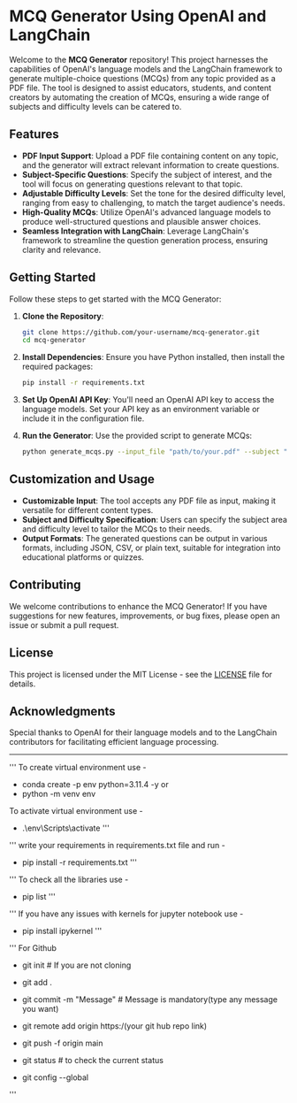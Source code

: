 # MCQ Generator Using OpenAI and LangChain

Welcome to the **MCQ Generator** repository! This project harnesses the capabilities of OpenAI's language models and the LangChain framework to generate multiple-choice questions (MCQs) from any topic provided as a PDF file. The tool is designed to assist educators, students, and content creators by automating the creation of MCQs, ensuring a wide range of subjects and difficulty levels can be catered to.

## Features

- **PDF Input Support**: Upload a PDF file containing content on any topic, and the generator will extract relevant information to create questions.
- **Subject-Specific Questions**: Specify the subject of interest, and the tool will focus on generating questions relevant to that topic.
- **Adjustable Difficulty Levels**: Set the tone for the desired difficulty level, ranging from easy to challenging, to match the target audience's needs.
- **High-Quality MCQs**: Utilize OpenAI's advanced language models to produce well-structured questions and plausible answer choices.
- **Seamless Integration with LangChain**: Leverage LangChain's framework to streamline the question generation process, ensuring clarity and relevance.

## Getting Started

Follow these steps to get started with the MCQ Generator:

1. **Clone the Repository**:
   ```bash
   git clone https://github.com/your-username/mcq-generator.git
   cd mcq-generator
   ```

2. **Install Dependencies**:
   Ensure you have Python installed, then install the required packages:
   ```bash
   pip install -r requirements.txt
   ```

3. **Set Up OpenAI API Key**:
   You'll need an OpenAI API key to access the language models. Set your API key as an environment variable or include it in the configuration file.

4. **Run the Generator**:
   Use the provided script to generate MCQs:
   ```bash
   python generate_mcqs.py --input_file "path/to/your.pdf" --subject "Biology" --difficulty "medium"
   ```

## Customization and Usage

- **Customizable Input**: The tool accepts any PDF file as input, making it versatile for different content types.
- **Subject and Difficulty Specification**: Users can specify the subject area and difficulty level to tailor the MCQs to their needs.
- **Output Formats**: The generated questions can be output in various formats, including JSON, CSV, or plain text, suitable for integration into educational platforms or quizzes.

## Contributing

We welcome contributions to enhance the MCQ Generator! If you have suggestions for new features, improvements, or bug fixes, please open an issue or submit a pull request.

## License

This project is licensed under the MIT License - see the [LICENSE](LICENSE) file for details.

## Acknowledgments

Special thanks to OpenAI for their language models and to the LangChain contributors for facilitating efficient language processing.

---


'''
To create virtual environment use - 
- conda create -p env python=3.11.4 -y
                or
- python -m venv env

To activate virtual environment use - 
 - .\env\Scripts\activate
'''


'''
write your requirements in requirements.txt file and run -
- pip install -r requirements.txt
'''

'''
To check all the libraries use - 
- pip list
'''

''' 
If you have any issues with kernels for jupyter notebook use -
- pip install ipykernel
'''


'''
For Github

- git init # If you are not cloning

- git add .

- git commit -m "Message" # Message is mandatory(type any message you want)

- git remote add origin https:/(your git hub repo link)

- git push -f origin main 

- git status # to check the current status

- git config --global

'''







